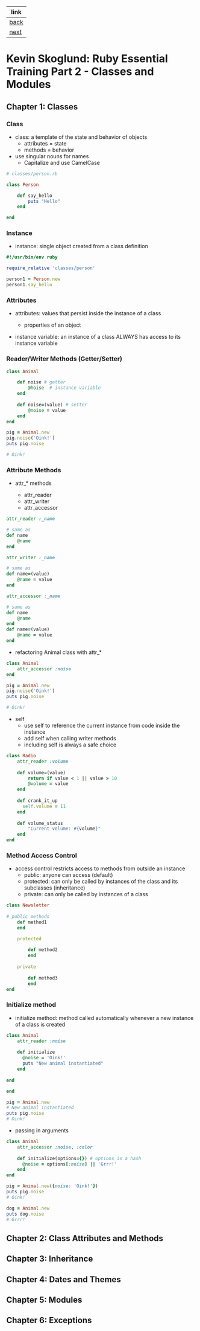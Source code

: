 link |
---- |
[back](../) |
[next](#) |

# Kevin Skoglund: Ruby Essential Training Part 2 - Classes and Modules

## Chapter 1: Classes

### Class

- class: a template of the state and behavior of objects
    - attributes = state
    - methods = behavior
- use singular nouns for names
    - Capitalize and use CamelCase

```ruby
# classes/person.rb

class Person

    def say_hello
        puts "Hello"
    end

end
```

### Instance

- instance: single object created from a class definition

```ruby
#!/usr/bin/env ruby

require_relative 'classes/person'

person1 = Person.new
person1.say_hello
```

### Attributes

- attributes: values that persist inside the instance of a class
    - properties of an object
    
- instance variable: an instance of a class ALWAYS has access to its instance variable

### Reader/Writer Methods (Getter/Setter)

```ruby
class Animal

    def noise # getter
        @hoise  # instance variable
    end 
    
    def noise=(value) # setter
        @noise = value
    end 
end

pig = Animal.new
pig.noise('Oink!')
puts pig.noise

# Oink!
```

### Attribute Methods

- attr_* methods

    - attr_reader
    - attr_writer
    - attr_accessor

```ruby
attr_reader :_name

# same as
def name
    @name
end 
```
    
```ruby
attr_writer :_name

# same as
def name=(value)
    @name = value
end 
```

```ruby
attr_accessor :_name

# same as
def name
    @name
end 
def name=(value)
    @name = value
end 
```

- refactoring Animal class with attr_*

```ruby
class Animal
    attr_accessor :noise
end

pig = Animal.new
pig.noise('Oink!')
puts pig.noise

# Oink!
```

- self
    - use self to reference the current instance from code inside the instance
    - add self when calling writer methods
    - including self is always a safe choice

```ruby
class Radio
    attr_reader :volume
    
    def volume=(value)
        return if value < 1 || value > 10
        @volume = value
    end 
    
    def crank_it_up
      self.volume = 11
    end 
    
    def volume_status
        "Current volume: #{volume}"
    end
end
```

### Method Access Control

- access control restricts access to methods from outside an instance 
    - public: anyone can access (default)
    - protected: can only be called by instances of the class and its subclasses (inheritance)
    - private: can only be called by instances of a class
    
```ruby
class Newsletter
  
# public methods
    def method1
    end 

    protected
    
        def method2
        end 
  
    private
        
        def method3
        end
end
```    

### Initialize method

- initialize method: method called automatically whenever a new instance of a class is created

```ruby
class Animal
    attr_reader :noise
  
    def initialize
      @noise = 'Oink!'
      puts "New animal instantiated"
    end 
  
end

end

pig = Animal.new
# New animal instantiated
puts pig.noise
# Oink!
```

- passing in arguments

```ruby
class Animal
    attr_accessor :noise, :color
  
    def initialize(options={}) # options is a hash
      @noise = options[:noise] || 'Grrr!'
    end 
end

pig = Animal.new({noise: 'Oink!'})
puts pig.noise
# Oink!

dog = Animal.new
puts dog.noise
# Grrr!
```

## Chapter 2: Class Attributes and Methods



## Chapter 3: Inheritance



## Chapter 4: Dates and Themes



## Chapter 5: Modules



## Chapter 6: Exceptions


